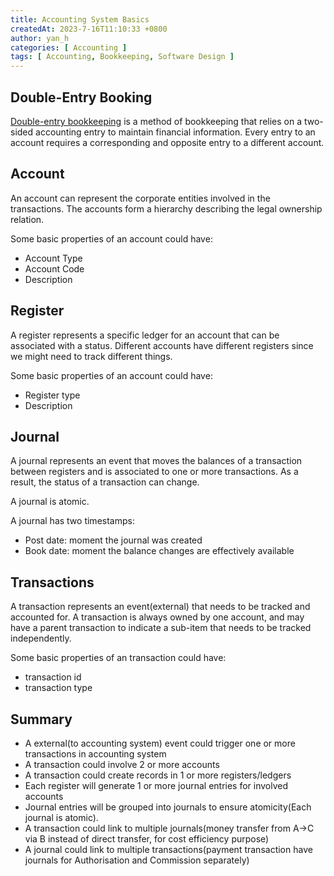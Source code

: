 ```yaml
---
title: Accounting System Basics
createdAt: 2023-7-16T11:10:33 +0800
author: yan_h
categories: [ Accounting ]
tags: [ Accounting, Bookkeeping, Software Design ]
---
```


## Double-Entry Booking

[Double-entry bookkeeping](https://en.wikipedia.org/wiki/Double-entry_bookkeeping) is a method of bookkeeping that
relies on a two-sided accounting entry to maintain financial information. Every entry to an account requires a
corresponding and opposite entry to a different account.

## Account

An account can represent the corporate entities involved in the transactions.
The accounts form a hierarchy describing the legal ownership relation.

Some basic properties of an account could have:

* Account Type
* Account Code
* Description

## Register

A register represents a specific ledger for an account that can be associated with a status.
Different accounts have different registers since we might need to track different things.

Some basic properties of an account could have:

* Register type
* Description

## Journal

A journal represents an event that moves the balances of a transaction between registers and is associated to one or
more transactions. As a result, the status of a transaction can change.

A journal is atomic.

A journal has two timestamps:

* Post date: moment the journal was created
* Book date: moment the balance changes are effectively available

## Transactions

A transaction represents an event(external) that needs to be tracked and accounted for. A transaction is always owned by
one account, and may have a parent transaction to indicate a sub-item that needs to be tracked independently.

Some basic properties of an transaction could have:

* transaction id
* transaction type

## Summary

* A external(to accounting system) event could trigger one or more transactions in accounting system
* A transaction could involve 2 or more accounts
* A transaction could create records in 1 or more registers/ledgers
* Each register will generate 1 or more journal entries for involved accounts
* Journal entries will be grouped into journals to ensure atomicity(Each journal is atomic).
* A transaction could link to multiple journals(money transfer from A->C via B instead of direct transfer, for cost
  efficiency purpose)
* A journal could link to multiple transactions(payment transaction have journals for Authorisation and Commission
  separately)

